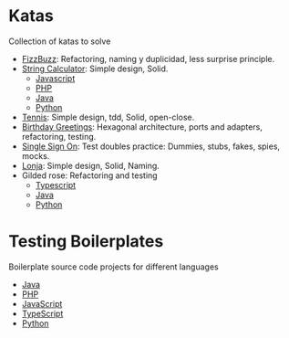 # Katas
Collection of katas to solve

- [FizzBuzz](./FizzBuzz.md): Refactoring, naming y duplicidad, less surprise principle.
- [String Calculator](./StringCalculator.md): Simple design, Solid.
  - [Javascript](https://github.com/540/string-calculator-js)
  - [PHP](https://github.com/540/string-calculator-php)
  - [Java](https://github.com/540/string-calculator-java)
  - [Python](https://github.com/540/string-calculator-python)
- [Tennis](./Tennis.md): Simple design, tdd, Solid, open-close.
- [Birthday Greetings](./BirthdayGreetings.md): Hexagonal architecture, ports and adapters, refactoring, testing.
- [Single Sign On](./SingleSignOn.md): Test doubles practice: Dummies, stubs, fakes, spies, mocks.
- [Lonja](./Lonja.md): Simple design, Solid, Naming.
- Gilded rose: Refactoring and testing
  - [Typescript](https://github.com/540/gilded-rose-ts)
  - [Java](https://github.com/540/gilded-rose-java)
  - [Python](https://github.com/540/gilded-rose-python)
 
# Testing Boilerplates
Boilerplate source code projects for different languages

- [Java](https://github.com/540/java-testing-boilerplate)
- [PHP](https://github.com/540/php-testing-boilerplate)
- [JavaScript](https://github.com/540/js-testing-boilerplate)
- [TypeScript](https://github.com/540/ts-testing-boilerplate)
- [Python](https://github.com/540/python-testing-boilerplate)
